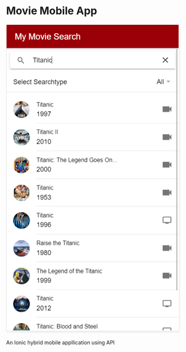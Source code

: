 # Movie Mobile App
![HomePage](https://github.com/huseyinozsoy/Movie-Mobile-App/blob/master/Home.PNG)

An Ionic hybrid mobile appllication using API

